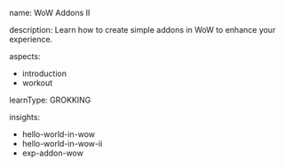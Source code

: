 name: WoW Addons II

description: Learn how to create simple addons in WoW to enhance your experience.

aspects:
  - introduction
  - workout

learnType: GROKKING

insights:
  - hello-world-in-wow
  - hello-world-in-wow-ii
  - exp-addon-wow